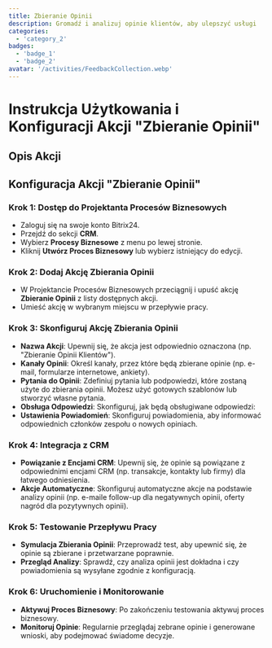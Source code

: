 ```yaml
---
title: Zbieranie Opinii
description: Gromadź i analizuj opinie klientów, aby ulepszyć usługi
categories: 
  - 'category_2'
badges: 
  - 'badge_1'
  - 'badge_2'
avatar: '/activities/FeedbackCollection.webp'
---
```


# Instrukcja Użytkowania i Konfiguracji Akcji "Zbieranie Opinii"

## Opis Akcji

## Konfiguracja Akcji "Zbieranie Opinii"

### Krok 1: Dostęp do Projektanta Procesów Biznesowych
- Zaloguj się na swoje konto Bitrix24.
- Przejdź do sekcji **CRM**.
- Wybierz **Procesy Biznesowe** z menu po lewej stronie.
- Kliknij **Utwórz Proces Biznesowy** lub wybierz istniejący do edycji.

### Krok 2: Dodaj Akcję Zbierania Opinii
- W Projektancie Procesów Biznesowych przeciągnij i upuść akcję **Zbieranie Opinii** z listy dostępnych akcji.
- Umieść akcję w wybranym miejscu w przepływie pracy.

### Krok 3: Skonfiguruj Akcję Zbierania Opinii
- **Nazwa Akcji**: Upewnij się, że akcja jest odpowiednio oznaczona (np. "Zbieranie Opinii Klientów").
- **Kanały Opinii**: Określ kanały, przez które będą zbierane opinie (np. e-mail, formularze internetowe, ankiety).
- **Pytania do Opinii**: Zdefiniuj pytania lub podpowiedzi, które zostaną użyte do zbierania opinii. Możesz użyć gotowych szablonów lub stworzyć własne pytania.
- **Obsługa Odpowiedzi**: Skonfiguruj, jak będą obsługiwane odpowiedzi:
- **Ustawienia Powiadomień**: Skonfiguruj powiadomienia, aby informować odpowiednich członków zespołu o nowych opiniach.

### Krok 4: Integracja z CRM
- **Powiązanie z Encjami CRM**: Upewnij się, że opinie są powiązane z odpowiednimi encjami CRM (np. transakcje, kontakty lub firmy) dla łatwego odniesienia.
- **Akcje Automatyczne**: Skonfiguruj automatyczne akcje na podstawie analizy opinii (np. e-maile follow-up dla negatywnych opinii, oferty nagród dla pozytywnych opinii).

### Krok 5: Testowanie Przepływu Pracy
- **Symulacja Zbierania Opinii**: Przeprowadź test, aby upewnić się, że opinie są zbierane i przetwarzane poprawnie.
- **Przegląd Analizy**: Sprawdź, czy analiza opinii jest dokładna i czy powiadomienia są wysyłane zgodnie z konfiguracją.

### Krok 6: Uruchomienie i Monitorowanie
- **Aktywuj Proces Biznesowy**: Po zakończeniu testowania aktywuj proces biznesowy.
- **Monitoruj Opinie**: Regularnie przeglądaj zebrane opinie i generowane wnioski, aby podejmować świadome decyzje.